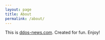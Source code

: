 ```yaml
---
layout: page
title: About
permalink: /about/
---
```


This is [ddos-news.com](https://ddos-news.com/). Created for fun. Enjoy!
